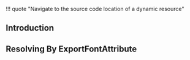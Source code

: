 !!! quote "Navigate to the source code location of a dynamic resource"

## Introduction

## Resolving By ExportFontAttribute
